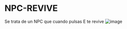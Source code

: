 # NPC-REVIVE
Se trata de un NPC que cuando pulsas E te revive
![image](https://github.com/user-attachments/assets/0be3577f-c4fc-4abc-8410-36ec6d75f46d)
